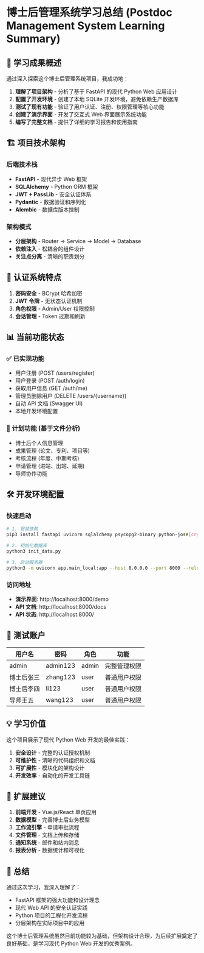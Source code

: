 # 博士后管理系统学习总结 (Postdoc Management System Learning Summary)

## 🎯 学习成果概述

通过深入探索这个博士后管理系统项目，我成功地：

1. **理解了项目架构** - 分析了基于 FastAPI 的现代 Python Web 应用设计
2. **配置了开发环境** - 创建了本地 SQLite 开发环境，避免依赖生产数据库
3. **测试了现有功能** - 验证了用户认证、注册、权限管理等核心功能
4. **创建了演示界面** - 开发了交互式 Web 界面展示系统功能
5. **编写了完整文档** - 提供了详细的学习报告和使用指南

## 🏗️ 项目技术架构

### 后端技术栈
- **FastAPI** - 现代异步 Web 框架
- **SQLAlchemy** - Python ORM 框架
- **JWT + PassLib** - 安全认证体系
- **Pydantic** - 数据验证和序列化
- **Alembic** - 数据库版本控制

### 架构模式
- **分层架构** - Router → Service → Model → Database
- **依赖注入** - 松耦合的组件设计
- **关注点分离** - 清晰的职责划分

## 🔐 认证系统特点

1. **密码安全** - BCrypt 哈希加密
2. **JWT 令牌** - 无状态认证机制
3. **角色权限** - Admin/User 权限控制
4. **会话管理** - Token 过期和刷新

## 📊 当前功能状态

### ✅ 已实现功能
- 用户注册 (POST /users/register)
- 用户登录 (POST /auth/login)  
- 获取用户信息 (GET /auth/me)
- 管理员删除用户 (DELETE /users/{username})
- 自动 API 文档 (Swagger UI)
- 本地开发环境配置

### 🚧 计划功能 (基于文件分析)
- 博士后个人信息管理
- 成果管理 (论文、专利、项目等)
- 考核流程 (年度、中期考核)
- 申请管理 (进站、出站、延期)
- 导师协作功能

## 🛠️ 开发环境配置

### 快速启动
```bash
# 1. 安装依赖
pip3 install fastapi uvicorn sqlalchemy psycopg2-binary python-jose[cryptography] passlib[bcrypt] pydantic-settings alembic python-multipart

# 2. 初始化数据库
python3 init_data.py

# 3. 启动服务器
python3 -m uvicorn app.main_local:app --host 0.0.0.0 --port 8000 --reload
```

### 访问地址
- **演示界面**: http://localhost:8000/demo
- **API 文档**: http://localhost:8000/docs  
- **API 状态**: http://localhost:8000/

## 🧪 测试账户
| 用户名 | 密码 | 角色 | 功能 |
|--------|------|------|------|
| admin | admin123 | admin | 完整管理权限 |
| 博士后张三 | zhang123 | user | 普通用户权限 |
| 博士后李四 | li123 | user | 普通用户权限 |
| 导师王五 | wang123 | user | 普通用户权限 |

## 💡 学习价值

这个项目展示了现代 Python Web 开发的最佳实践：

1. **安全设计** - 完整的认证授权机制
2. **可维护性** - 清晰的代码组织和文档
3. **可扩展性** - 模块化的架构设计
4. **开发效率** - 自动化的开发工具链

## 🚀 扩展建议

1. **前端开发** - Vue.js/React 单页应用
2. **数据模型** - 完善博士后业务模型
3. **工作流引擎** - 申请审批流程
4. **文件管理** - 文档上传和存储
5. **通知系统** - 邮件和站内消息
6. **报表分析** - 数据统计和可视化

## 📝 总结

通过这次学习，我深入理解了：
- FastAPI 框架的强大功能和设计理念
- 现代 Web API 的安全认证实践
- Python 项目的工程化开发流程
- 分层架构在实际项目中的应用

这个博士后管理系统虽然目前功能较为基础，但架构设计合理，为后续扩展奠定了良好基础，是学习现代 Python Web 开发的优秀案例。